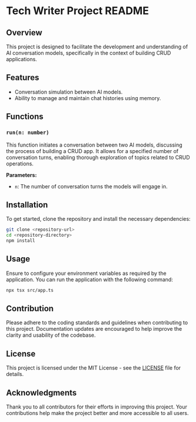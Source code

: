 # Tech Writer Project README

## Overview

This project is designed to facilitate the development and understanding of AI conversation models, specifically in the context of building CRUD applications. 

## Features

- Conversation simulation between AI models.
- Ability to manage and maintain chat histories using memory.

## Functions

### `run(n: number)`

This function initiates a conversation between two AI models, discussing the process of building a CRUD app. It allows for a specified number of conversation turns, enabling thorough exploration of topics related to CRUD operations.

**Parameters:**
- `n`: The number of conversation turns the models will engage in.

## Installation

To get started, clone the repository and install the necessary dependencies:

```bash
git clone <repository-url>
cd <repository-directory>
npm install
```

## Usage

Ensure to configure your environment variables as required by the application. You can run the application with the following command:

```bash
npx tsx src/app.ts
```

## Contribution

Please adhere to the coding standards and guidelines when contributing to this project. Documentation updates are encouraged to help improve the clarity and usability of the codebase.

## License

This project is licensed under the MIT License - see the [LICENSE](LICENSE) file for details.

## Acknowledgments

Thank you to all contributors for their efforts in improving this project. Your contributions help make the project better and more accessible to all users.